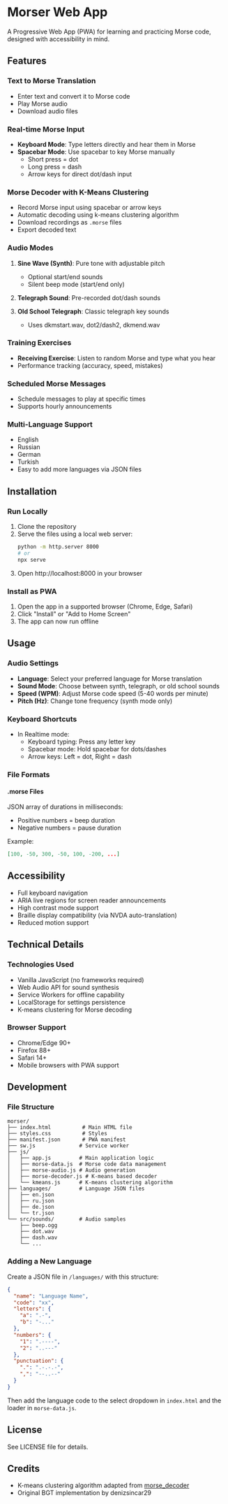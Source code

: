 # Morser Web App

A Progressive Web App (PWA) for learning and practicing Morse code, designed with accessibility in mind.

## Features

### Text to Morse Translation
- Enter text and convert it to Morse code
- Play Morse audio
- Download audio files

### Real-time Morse Input
- **Keyboard Mode**: Type letters directly and hear them in Morse
- **Spacebar Mode**: Use spacebar to key Morse manually
  - Short press = dot
  - Long press = dash
  - Arrow keys for direct dot/dash input

### Morse Decoder with K-Means Clustering
- Record Morse input using spacebar or arrow keys
- Automatic decoding using k-means clustering algorithm
- Download recordings as `.morse` files
- Export decoded text

### Audio Modes
1. **Sine Wave (Synth)**: Pure tone with adjustable pitch
   - Optional start/end sounds
   - Silent beep mode (start/end only)
   
2. **Telegraph Sound**: Pre-recorded dot/dash sounds

3. **Old School Telegraph**: Classic telegraph key sounds
   - Uses dkmstart.wav, dot2/dash2, dkmend.wav

### Training Exercises
- **Receiving Exercise**: Listen to random Morse and type what you hear
- Performance tracking (accuracy, speed, mistakes)

### Scheduled Morse Messages
- Schedule messages to play at specific times
- Supports hourly announcements

### Multi-Language Support
- English
- Russian
- German
- Turkish
- Easy to add more languages via JSON files

## Installation

### Run Locally
1. Clone the repository
2. Serve the files using a local web server:
   ```bash
   python -m http.server 8000
   # or
   npx serve
   ```
3. Open http://localhost:8000 in your browser

### Install as PWA
1. Open the app in a supported browser (Chrome, Edge, Safari)
2. Click "Install" or "Add to Home Screen"
3. The app can now run offline

## Usage

### Audio Settings
- **Language**: Select your preferred language for Morse translation
- **Sound Mode**: Choose between synth, telegraph, or old school sounds
- **Speed (WPM)**: Adjust Morse code speed (5-40 words per minute)
- **Pitch (Hz)**: Change tone frequency (synth mode only)

### Keyboard Shortcuts
- In Realtime mode:
  - Keyboard typing: Press any letter key
  - Spacebar mode: Hold spacebar for dots/dashes
  - Arrow keys: Left = dot, Right = dash

### File Formats

#### .morse Files
JSON array of durations in milliseconds:
- Positive numbers = beep duration
- Negative numbers = pause duration

Example:
```json
[100, -50, 300, -50, 100, -200, ...]
```

## Accessibility

- Full keyboard navigation
- ARIA live regions for screen reader announcements
- High contrast mode support
- Braille display compatibility (via NVDA auto-translation)
- Reduced motion support

## Technical Details

### Technologies Used
- Vanilla JavaScript (no frameworks required)
- Web Audio API for sound synthesis
- Service Workers for offline capability
- LocalStorage for settings persistence
- K-means clustering for Morse decoding

### Browser Support
- Chrome/Edge 90+
- Firefox 88+
- Safari 14+
- Mobile browsers with PWA support

## Development

### File Structure
```
morser/
├── index.html          # Main HTML file
├── styles.css          # Styles
├── manifest.json       # PWA manifest
├── sw.js              # Service worker
├── js/
│   ├── app.js         # Main application logic
│   ├── morse-data.js  # Morse code data management
│   ├── morse-audio.js # Audio generation
│   ├── morse-decoder.js # K-means based decoder
│   └── kmeans.js      # K-means clustering algorithm
├── languages/         # Language JSON files
│   ├── en.json
│   ├── ru.json
│   ├── de.json
│   └── tr.json
└── src/sounds/        # Audio samples
    ├── beep.ogg
    ├── dot.wav
    ├── dash.wav
    └── ...
```

### Adding a New Language

Create a JSON file in `/languages/` with this structure:

```json
{
  "name": "Language Name",
  "code": "xx",
  "letters": {
    "a": ".-",
    "b": "-..."
  },
  "numbers": {
    "1": ".----",
    "2": "..---"
  },
  "punctuation": {
    ".": ".-.-.-",
    ",": "--..--"
  }
}
```

Then add the language code to the select dropdown in `index.html` and the loader in `morse-data.js`.

## License

See LICENSE file for details.

## Credits

- K-means clustering algorithm adapted from [morse_decoder](https://github.com/denizsincar29/morse_decoder)
- Original BGT implementation by denizsincar29
